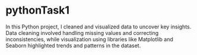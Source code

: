 # pythonTask1
In this Python project, I cleaned and visualized data to uncover key insights. Data cleaning involved handling missing values and correcting inconsistencies, while visualization using libraries like Matplotlib and Seaborn highlighted trends and patterns in the dataset.
